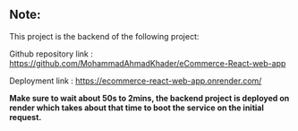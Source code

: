 ## Note:
This project is the backend of the following project:

Github repository link : https://github.com/MohammadAhmadKhader/eCommerce-React-web-app

Deployment link : https://ecommerce-react-web-app.onrender.com/

**Make sure to wait about 50s to 2mins, the backend project is deployed on render which takes about that time to boot the service on the initial request.**
